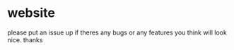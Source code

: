 # website
please put an issue up if theres any bugs or any features you think will look nice. thanks
